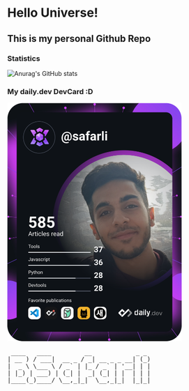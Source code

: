# Hello Universe!
## This is my personal Github Repo

### Statistics
![Anurag's GitHub stats](https://github-readme-stats.vercel.app/api?username=safarli&show_icons=true&theme=cobalt)
### My daily.dev DevCard :D
<a href="https://app.daily.dev/safarli"><img src="./devcard.svg" width="400" alt="Bendali Safarli's Dev Card"/></a>

<pre>
 ____   ____         __            _ _ 
| __ ) / ___|  __ _ / _| __ _ _ __| (_)
|  _ \ \___ \ / _` | |_ / _` | '__| | |
| |_) | ___) | (_| |  _| (_| | |  | | |
|____(_)____/ \__,_|_|  \__,_|_|  |_|_|
                                       
</pre>
